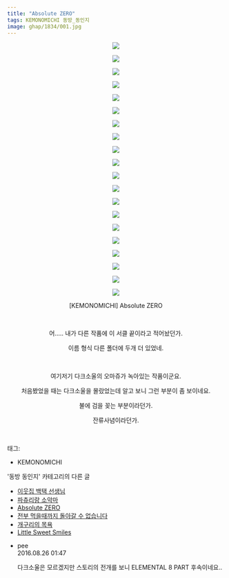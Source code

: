 ```yaml
---
title: "Absolute ZERO"
tags: KEMONOMICHI 동방_동인지
image: ghap/1834/001.jpg
---
```

<div class="article">
<p style="text-align: center; clear: none; float: none;"><img src="{{ site.nasurl }}/ghap/1834/001.jpg"/></p>
<p style="text-align: center; clear: none; float: none;"><img src="{{ site.nasurl }}/ghap/1834/002.jpg"/></p>
<p style="text-align: center; clear: none; float: none;"><img src="{{ site.nasurl }}/ghap/1834/003.jpg"/></p>
<p style="text-align: center; clear: none; float: none;"><img src="{{ site.nasurl }}/ghap/1834/004.jpg"/></p>
<p style="text-align: center; clear: none; float: none;"><img src="{{ site.nasurl }}/ghap/1834/005.jpg"/></p>
<p style="text-align: center; clear: none; float: none;"><img src="{{ site.nasurl }}/ghap/1834/006.jpg"/></p>
<p style="text-align: center; clear: none; float: none;"><img src="{{ site.nasurl }}/ghap/1834/007.jpg"/></p>
<p style="text-align: center; clear: none; float: none;"><img src="{{ site.nasurl }}/ghap/1834/008.jpg"/></p>
<p style="text-align: center; clear: none; float: none;"><img src="{{ site.nasurl }}/ghap/1834/009.jpg"/></p>
<p style="text-align: center; clear: none; float: none;"><img src="{{ site.nasurl }}/ghap/1834/010.jpg"/></p>
<p style="text-align: center; clear: none; float: none;"><img src="{{ site.nasurl }}/ghap/1834/011.jpg"/></p>
<p style="text-align: center; clear: none; float: none;"><img src="{{ site.nasurl }}/ghap/1834/012.jpg"/></p>
<p style="text-align: center; clear: none; float: none;"><img src="{{ site.nasurl }}/ghap/1834/013.jpg"/></p>
<p style="text-align: center; clear: none; float: none;"><img src="{{ site.nasurl }}/ghap/1834/014.jpg"/></p>
<p style="text-align: center; clear: none; float: none;"><img src="{{ site.nasurl }}/ghap/1834/015.jpg"/></p>
<p style="text-align: center; clear: none; float: none;"><img src="{{ site.nasurl }}/ghap/1834/016.jpg"/></p>
<p style="text-align: center; clear: none; float: none;"><img src="{{ site.nasurl }}/ghap/1834/017.jpg"/></p>
<p style="text-align: center; clear: none; float: none;"><img src="{{ site.nasurl }}/ghap/1834/018.jpg"/></p>
<p style="text-align: center; clear: none; float: none;"><img src="{{ site.nasurl }}/ghap/1834/019.jpg"/></p>
<p style="text-align: center; clear: none; float: none;"><img src="{{ site.nasurl }}/ghap/1834/020.jpg"/></p>
<p style="text-align: center; clear: none; float: none;">[KEMONOMICHI] Absolute ZERO</p>
<p style="text-align: center; clear: none; float: none;"><br/></p>
<p style="text-align: center; clear: none; float: none;">어..... 내가 다른 작품에 이 서클 끝이라고 적어놨던가.</p>
<p style="text-align: center; clear: none; float: none;">이름 형식 다른 폴더에 두개 더 있었네.</p>
<p style="text-align: center; clear: none; float: none;"><br/></p>
<p style="text-align: center; clear: none; float: none;">여기저기 다크소울의 오마쥬가 녹아있는 작품이군요.</p>
<p style="text-align: center; clear: none; float: none;">처음봤었을 때는 다크소울을 몰랐었는데 알고 보니 그런 부분이 좀 보이네요.</p>
<p style="text-align: center; clear: none; float: none;">불에 검을 꽂는 부분이라던가.</p>
<p style="text-align: center; clear: none; float: none;">잔류사념이라던가.</p>
<p><br/></p>
</div><div class="tagTrail">
<p>태그: </p>
<ul>
<li>KEMONOMICHI</li>
</ul>
</div><div class="another">
<p>'동방 동인지' 카테고리의 다른 글</p>
<ul>
<li><a href="/2016-08-26-ghap_1837">이웃집 백택 선생님</a></li>
<li><a href="/2016-08-26-ghap_1835">파츄리랑 소악마</a></li>
<li><a href="/2016-08-25-ghap_1834">Absolute ZERO</a></li>
<li><a href="/2016-08-25-ghap_1826">전부 먹을때까지 돌아갈 수 없습니다</a></li>
<li><a href="/2016-08-25-ghap_1825">개구리의 목욕</a></li>
<li><a href="/2016-08-25-ghap_1824">Little Sweet Smiles</a></li>
</ul>
</div><div class="cb_module cb_fluid">
<div class="cb_wrt cb_profile">
<div class="comment">
<ul>
<li class="cb_thumb_off" id="comment14790486">
<div class="cb_comment_area">
<div class="cb_info_area">
<div class="cb_section">
<span class="cb_nick_name">pee</span>
</div>
<div class="cb_section">
<span class="cb_date">2016.08.26 01:47 </span>
</div>
</div>
<div class="cb_dsc_comment">
<p class="cb_dsc">
											다크소울은 모르겠지만 스토리의 전개를 보니 ELEMENTAL 8 PART 후속이네요..
										</p>
</div>
</div></li>
</ul>
</div>
</div><!-- commentList close -->
</div>